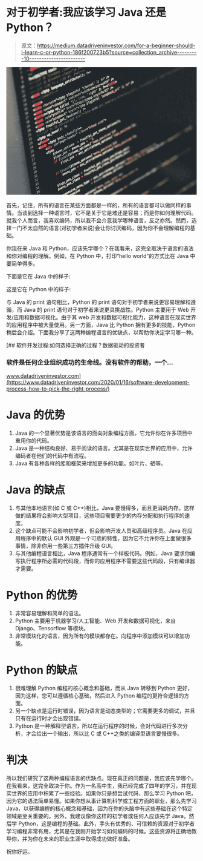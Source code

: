 # 对于初学者:我应该学习 Java 还是 Python？

> 原文：<https://medium.datadriveninvestor.com/for-a-beginner-should-i-learn-c-or-python-186f200723b5?source=collection_archive---------10----------------------->

![](img/f99b29648cff6754415ccdf9dfdc12f7.png)

首先，记住，所有的语言在某些方面都是一样的，所有的语言都可以做同样的事情。当谈到选择一种语言时，它不是关于它是难还是容易；而是你如何理解代码。就我个人而言，我喜欢编码，所以我不会介意我学哪种语言，反之亦然。然而，选择一门不太自然的语言(对初学者来说)会让你讨厌编码，因为你不会理解编程的基础。

你现在来 Java 和 Python，应该先学哪个？在我看来，这完全取决于语言的语法和你对编程的理解。例如，在 Python 中，打印“hello world”的方式比在 Java 中要简单得多。

下面是它在 Java 中的样子:

这是它在 Python 中的样子:

与 Java 的 print 语句相比，Python 的 print 语句对于初学者来说更容易理解和遵循，而 Java 的 print 语句对于初学者来说更具挑战性。Python 主要用于 Web 开发/应用和数据可视化。由于其 web 开发和数据可视化能力，这种语言在现实世界的应用程序中被大量使用。另一方面，Java 比 Python 拥有更多的技能，Python 稍后会介绍。下面我分享了这两种编程语言的优缺点，以帮助你决定学习哪一种。

[](https://www.datadriveninvestor.com/2020/01/16/software-development-process-how-to-pick-the-right-process/) [## 软件开发过程:如何选择正确的过程？数据驱动的投资者

### 软件是任何企业组织成功的生命线。没有软件的帮助，一个…

www.datadriveninvestor.com](https://www.datadriveninvestor.com/2020/01/16/software-development-process-how-to-pick-the-right-process/) 

# Java 的优势

1.  Java 的一个显著优势是该语言的面向对象编程方面。它允许你在许多项目中重用你的代码。
2.  Java 是一种结构良好、易于阅读的语言。尤其是在现实世界的应用中，允许编码者在他们的代码中有流程。
3.  Java 有各种各样的库和框架来增加更多的功能。如叶片、硒等。

# Java 的缺点

1.  与其他本地语言(如 C 或 C++)相比，Java 要慢得多，而且更消耗内存。这样做的结果将会影响大型项目，这些项目需要更少的内存分配和执行程序的速度。
2.  这个缺点可能不会影响初学者，但会影响开发人员和高级程序员。Java 在应用程序中的默认 GUI 外观是一个可悲的特性，因为它不允许你在上面做很多事情，除非你用一些第三方插件升级 GUI。
3.  与其他编程语言相比，Java 程序通常有一个样板代码。例如，Java 要求你编写执行程序所必需的代码段，而你的应用程序不需要这些代码段，只有编译器才需要。

# Python 的优势

1.  非常容易理解和简单的语法。
2.  Python 主要用于机器学习/人工智能、Web 开发和数据可视化，来自 Django、Tensorflow 等模块。
3.  非常模块化的语言，因为所有的模块都存在。向程序中添加模块可以增加功能。

# Python 的缺点

1.  很难理解 Python 编程的核心概念和基础，而从 Java 转移到 Python 更好，因为这样，您可以遵循核心基础，然后进入 Python 编程的更符合逻辑的方面。
2.  另一个缺点是运行时错误，因为语言是动态类型的；它需要更多的调试，并且只有在运行时才会出现错误。
3.  Python 是一种解释型语言，所以在运行程序的时候，会对代码进行多次分析，才会给出一个输出，所以比 C 或 C++之类的编译型语言要慢很多。

# 判决

所以我们研究了这两种编程语言的优缺点。现在真正的问题是，我应该先学哪个。在我看来，这完全取决于你。作为一名高中生，我已经完成了四年的学习，并在现实世界的应用中积累了一些经验。如果你只是想尝试代码，那么学习 Python 吧，因为它的语法简单易懂。如果你想从事计算机科学或工程方面的职业，那么先学习 Java，以获得编程的核心概念和基础，因为在你的头脑中有这些基础在这个特定领域是至关重要的。另外，我建议像你这样的初学者或任何人应该先学 Java，然后学 Python，这是编程的基础。此外，手头有优秀的、可信赖的资源对于初学者学习编程非常有用，尤其是在我刚开始学习如何编码的时候。这些资源将正确地教导你，并为你在未来的职业生涯中取得成功做好准备。

祝你好运。